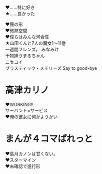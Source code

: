 ♥……特に好き  
★……良かった  

♥聲の形  
♥微熱空間  
♥僕らはみんな河合荘  
★山田くんと7人の魔女1～11巻  
一週間フレンズ。
みなみけ  
干物妹うまるちゃん  
ニセコイ  
プラスティック・メモリーズ Say to good-bye    

# 高津カリノ
♥WORKING!!  
サーバント×サービス  
♥俺の彼女に何かようかい  

# まんが４コマぱれっと
♥葉月カノンは甘くない。  
♥スターマイン  
♥未確認で進行形  